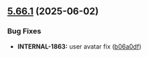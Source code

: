 ## [5.66.1](https://github.com/taskany-inc/bricks/compare/v5.66.0...v5.66.1) (2025-06-02)


### Bug Fixes

* **INTERNAL-1863:** user avatar fix ([b06a0df](https://github.com/taskany-inc/bricks/commit/b06a0df4ce9897cc74928b80bbcf501b7f73ac2a))

